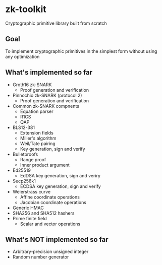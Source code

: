 # zk-toolkit
Cryptographic primitive library built from scratch

## Goal
To implement cryptographic primitives in the simplest form without using any optimization

## What's implemented so far
- Groth16 zk-SNARK
  - Proof generation and verification
- Pinnochio zk-SNARK (protocol 2)
  - Proof generation and verification
- Common zk-SNARK compnents
  - Equation parser
  - R1CS
  - QAP
- BLS12-381 
  - Extension fields
  - Miller's algorithm
  - Weil/Tate pairing
  - Key generation, sign and verify
- Bulletproofs
  - Range proof
  - Inner product argument
- Ed25519
  - EdDSA key generation, sign and veriry
- Secp256k1
  - ECDSA key generation, sign and verify
- Weierstrass curve
  - Affine coordinate operations
  - Jacobian coordinate operations
- Generic HMAC
- SHA256 and SHA512 hashers
- Prime finite field
  - Scalar and vector operations

## What's NOT implemented so far
- Arbitrary-precision unsigned integer
- Random number generator

